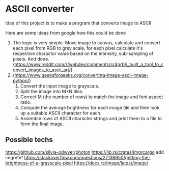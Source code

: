 ﻿# ASCII converter

 Idea of this project is to make a program that converts image to ASCII

 Here are some ideas from google how this could be done
 1.  The logic is very simple. Move image to canvas, calculate and convert each pixel from RGB to grey scale, for each pixel calculate it's respective charactor value based on the intensity, sub-sampling of pixels. And done.  (https://www.reddit.com/r/webdev/comments/sr4grb/i_built_a_tool_to_convert_images_to_ascii_art/)
 2. (https://www.geeksforgeeks.org/converting-image-ascii-image-python/)
    1. Convert the input image to grayscale. 
    2. Split the image into M×N tiles. 
    3. Correct M (the number of rows) to match the image and font aspect ratio. 
    4. Compute the average brightness for each image tile and then look up a suitable ASCII character for each. 
    5. Assemble rows of ASCII character strings and print them to a file to form the final image.
 
## Possible techs
https://github.com/silvia-odwyer/photon
https://lib.rs/crates/imgrcargo add imgrefef
https://stackoverflow.com/questions/27136950/getting-the-brightness-of-a-grayscale-pixel
https://docs.rs/image/latest/image/
